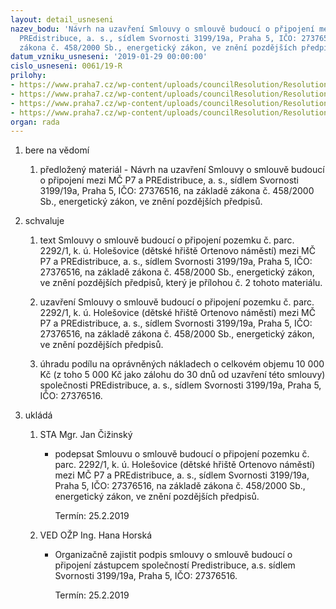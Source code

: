 ```yaml
---
layout: detail_usneseni
nazev_bodu: 'Návrh na uzavření Smlouvy o smlouvě budoucí o připojení mezi MČ P7 a
  PREdistribuce, a. s., sídlem Svornosti 3199/19a, Praha 5, IČO: 27376516, na základě
  zákona č. 458/2000 Sb., energetický zákon, ve znění pozdějších předpisů.'
datum_vzniku_usneseni: '2019-01-29 00:00:00'
cislo_usneseni: 0061/19-R
prilohy:
- https://www.praha7.cz/wp-content/uploads/councilResolution/Resolutions/30552/export/PREOrtenovo1opr~426984.docx
- https://www.praha7.cz/wp-content/uploads/councilResolution/Resolutions/30552/export/SmlouvaPREbudouciOrten~426983.pdf
- https://www.praha7.cz/wp-content/uploads/councilResolution/Resolutions/30552/export/DopisPREOrten~426982.pdf
- https://www.praha7.cz/wp-content/uploads/councilResolution/Resolutions/30552/export/export~427422.pdf
organ: rada
---
```

<ol id="urzList" class="urzList_view"><li class="urzClass1" id=""><span name="1">bere na vědomí</span><ol class="urzOlClass decimal "><li class="urzClass2" id="" style="text-align: left;"><span><p>předložený materiál - Návrh na uzavření Smlouvy o smlouvě budoucí o připojení mezi MČ P7 a PREdistribuce, a. s., sídlem Svornosti 3199/19a, Praha 5, IČO: 27376516, na základě zákona č. 458/2000 Sb., energetický zákon, ve znění pozdějších předpisů.</p></span></li></ol></li><li class="urzClass1" id=""><span name="24">schvaluje</span><ol class="urzOlClass decimal "><li class="urzClass2" id="" style="text-align: left;"><span><p>text Smlouvy o smlouvě budoucí o připojení pozemku&nbsp;č. parc. 2292/1, k. ú. Holešovice (dětské hřiště Ortenovo náměstí) mezi MČ P7 a PREdistribuce, a. s., sídlem Svornosti 3199/19a, Praha 5, IČO: 27376516, na základě zákona č. 458/2000 Sb., energetický zákon, ve znění pozdějších předpisů, který je přílohou č. 2 tohoto materiálu.<br></p></span></li><li class="urzClass2" id="" style="text-align: left;"><span><p>uzavření Smlouvy o smlouvě budoucí o připojení pozemku č. parc. 2292/1, k. ú. Holešovice (dětské hřiště Ortenovo náměstí) mezi MČ P7 a PREdistribuce, a. s., sídlem Svornosti 3199/19a, Praha 5, IČO: 27376516, na základě zákona č. 458/2000 Sb., energetický zákon, ve znění pozdějších předpisů.<br></p></span></li><li class="urzClass2" id="" style="text-align: left;"><span><p>úhradu podílu na oprávněných nákladech o celkovém objemu 10 000 Kč (z toho 5 000 Kč jako zálohu do 30 dnů od uzavření této smlouvy) společnosti PREdistribuce, a. s., sídlem Svornosti 3199/19a, Praha 5, IČO: 27376516.</p></span></li></ol></li><li class="urzClass1" id="urzUkoly"><span name="1">ukládá</span><ol class="urzOlClass"><li class="urzClass2"><span><p>STA Mgr. Jan Čižinský</p></span><ul class="urzUlClass"><li class="urzClass3"><span><p>podepsat Smlouvu o smlouvě budoucí o připojení pozemku č. parc. 2292/1, k. ú. Holešovice (dětské hřiště Ortenovo náměstí) mezi MČ P7 a PREdistribuce, a. s., sídlem Svornosti 3199/19a, Praha 5, IČO: 27376516, na základě zákona č. 458/2000 Sb., energetický zákon, ve znění pozdějších předpisů.</p></span><span class="urzUkolTermin">  Termín:&nbsp;25.2.2019</span></li></ul></li><li class="urzClass2"><span><p>VED OŽP Ing. Hana Horská</p></span><ul class="urzUlClass"><li class="urzClass3"><span><p>Organizačně zajistit podpis smlouvy o smlouvě budoucí o připojení zástupcem společností Predistribuce, a.s. sídlem Svornosti 3199/19a, Praha 5, IČO: 27376516.</p></span><span class="urzUkolTermin">  Termín:&nbsp;25.2.2019</span></li></ul></li></ol></li></ol>